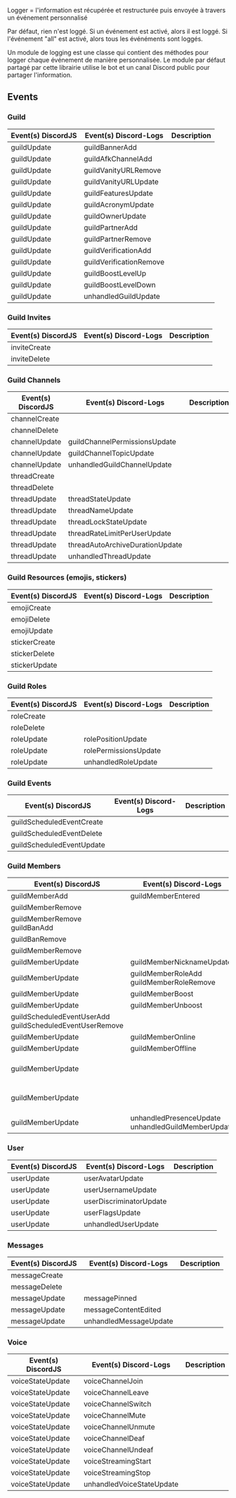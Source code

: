 Logger = l'information est récupérée et restructurée puis envoyée à travers un événement personnalisé

Par défaut, rien n'est loggé.
Si un événement est activé, alors il est loggé.
Si l'événement "all" est activé, alors tous les événéments sont loggés.

Un module de logging est une classe qui contient des méthodes pour logger chaque événement de manière personnalisée. Le module par défaut partagé par cette librairie utilise le bot et un canal Discord public pour partager l'information.

## Events

### Guild

| Event(s) DiscordJS | Event(s) Discord-Logs   | Description |
| ------------------ | ----------------------- | ----------- |
| guildUpdate        | guildBannerAdd          |             |
| guildUpdate        | guildAfkChannelAdd      |             |
| guildUpdate        | guildVanityURLRemove    |             |
| guildUpdate        | guildVanityURLUpdate    |             |
| guildUpdate        | guildFeaturesUpdate     |             |
| guildUpdate        | guildAcronymUpdate      |             |
| guildUpdate        | guildOwnerUpdate        |             |
| guildUpdate        | guildPartnerAdd         |             |
| guildUpdate        | guildPartnerRemove      |             |
| guildUpdate        | guildVerificationAdd    |             |
| guildUpdate        | guildVerificationRemove |             |
| guildUpdate        | guildBoostLevelUp       |             |
| guildUpdate        | guildBoostLevelDown     |             |
| guildUpdate        | unhandledGuildUpdate    |             |

### Guild Invites

| Event(s) DiscordJS | Event(s) Discord-Logs | Description |
| ------------------ | --------------------- | ----------- |
| inviteCreate       |                       |             |
| inviteDelete       |                       |             |

### Guild Channels

| Event(s) DiscordJS | Event(s) Discord-Logs           | Description |
| ------------------ | ------------------------------- | ----------- |
| channelCreate      |                                 |             |
| channelDelete      |                                 |             |
| channelUpdate      | guildChannelPermissionsUpdate   |             |
| channelUpdate      | guildChannelTopicUpdate         |             |
| channelUpdate      | unhandledGuildChannelUpdate     |             |
| threadCreate       |                                 |             |
| threadDelete       |                                 |             |
| threadUpdate       | threadStateUpdate               |             |
| threadUpdate       | threadNameUpdate                |             |
| threadUpdate       | threadLockStateUpdate           |             |
| threadUpdate       | threadRateLimitPerUserUpdate    |             |
| threadUpdate       | threadAutoArchiveDurationUpdate |             |
| threadUpdate       | unhandledThreadUpdate           |             |

### Guild Resources (emojis, stickers)

| Event(s) DiscordJS | Event(s) Discord-Logs | Description |
| ------------------ | --------------------- | ----------- |
| emojiCreate        |                       |             |
| emojiDelete        |                       |             |
| emojiUpdate        |                       |             |
| stickerCreate      |                       |             |
| stickerDelete      |                       |             |
| stickerUpdate      |                       |             |

### Guild Roles

| Event(s) DiscordJS | Event(s) Discord-Logs | Description |
| ------------------ | --------------------- | ----------- |
| roleCreate         |                       |             |
| roleDelete         |                       |             |
| roleUpdate         | rolePositionUpdate    |             |
| roleUpdate         | rolePermissionsUpdate |             |
| roleUpdate         | unhandledRoleUpdate   |             |

### Guild Events

| Event(s) DiscordJS        | Event(s) Discord-Logs | Description |
| ------------------------- | --------------------- | ----------- |
| guildScheduledEventCreate |                       |             |
| guildScheduledEventDelete |                       |             |
| guildScheduledEventUpdate |                       |             |

### Guild Members

| Event(s) DiscordJS                                          | Event(s) Discord-Logs                                 | Description                 |
| ----------------------------------------------------------- | ----------------------------------------------------- | --------------------------- |
| guildMemberAdd                                              | guildMemberEntered                                    |                             |
| guildMemberRemove                                           |                                                       | kick                        |
| guildMemberRemove<br>guildBanAdd                            |                                                       | ban                         |
| guildBanRemove                                              |                                                       | unban                       |
| guildMemberRemove                                           |                                                       | leave                       |
| guildMemberUpdate                                           | guildMemberNicknameUpdate                             |                             |
| guildMemberUpdate                                           | guildMemberRoleAdd<br>guildMemberRoleRemove           | role:\<id>                  |
| guildMemberUpdate                                           | guildMemberBoost                                      |                             |
| guildMemberUpdate                                           | guildMemberUnboost                                    |                             |
| guildScheduledEventUserAdd<br>guildScheduledEventUserRemove |                                                       | event:\<id>                 |
| guildMemberUpdate                                           | guildMemberOnline                                     |                             |
| guildMemberUpdate                                           | guildMemberOffline                                    |                             |
| guildMemberUpdate                                           |                                                       | member accepted guild rules |
| guildMemberUpdate                                           |                                                       | member got timed out        |
| guildMemberUpdate                                           | unhandledPresenceUpdate<br>unhandledGuildMemberUpdate |                             |

### User

| Event(s) DiscordJS | Event(s) Discord-Logs   | Description |
| ------------------ | ----------------------- | ----------- |
| userUpdate         | userAvatarUpdate        |             |
| userUpdate         | userUsernameUpdate      |             |
| userUpdate         | userDiscriminatorUpdate |             |
| userUpdate         | userFlagsUpdate         |             |
| userUpdate         | unhandledUserUpdate     |             |

### Messages

| Event(s) DiscordJS | Event(s) Discord-Logs  | Description |
| ------------------ | ---------------------- | ----------- |
| messageCreate      |                        |             |
| messageDelete      |                        |             |
| messageUpdate      | messagePinned          |             |
| messageUpdate      | messageContentEdited   |             |
| messageUpdate      | unhandledMessageUpdate |             |

### Voice

| Event(s) DiscordJS | Event(s) Discord-Logs     | Description |
| ------------------ | ------------------------- | ----------- |
| voiceStateUpdate   | voiceChannelJoin          |             |
| voiceStateUpdate   | voiceChannelLeave         |             |
| voiceStateUpdate   | voiceChannelSwitch        |             |
| voiceStateUpdate   | voiceChannelMute          |             |
| voiceStateUpdate   | voiceChannelUnmute        |             |
| voiceStateUpdate   | voiceChannelDeaf          |             |
| voiceStateUpdate   | voiceChannelUndeaf        |             |
| voiceStateUpdate   | voiceStreamingStart       |             |
| voiceStateUpdate   | voiceStreamingStop        |             |
| voiceStateUpdate   | unhandledVoiceStateUpdate |             |

